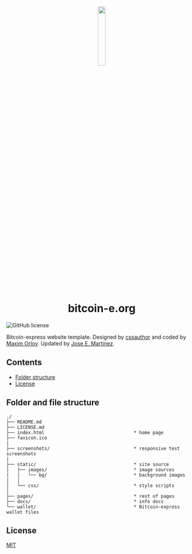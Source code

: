 <h1 align="center">
  <img width=20% src="https://bitcoin-e.org/css/img/Bitcoin-express.png">
  <br>
  bitcoin-e.org
  <br>
</h1>

![GitHub license](https://img.shields.io/badge/license-MIT-blue.svg)

Bitcoin-express website template. Designed by [cssauthor](http://www.cssauthor.com/) and coded by [Maxim Orlov](https://github.com/orlovmax). Updated by [Jose E. Martinez](https://github.com/jootse84).

## Contents
* [Folder structure](#folder-and-file-structure)
* [License](#license)

## Folder and file structure
```
./
├── README.md
├── LICENSE.md
├── index.html                                 * home page
├── favicon.ico
|
├── screenshots/                               * responsive test screenshots
|
├── static/                                    * site source
│   ├── images/                                * image sources
|   |   └── bg/                                * background images
|   │
│   └── css/                                   * style scripts
│
├── pages/                                     * rest of pages
├── docs/                                      * info docs
└── wallet/                                    * Bitcoin-express wallet files
```

## License
[MIT](https://raw.githubusercontent.com/bitcoin-express/bitcoin-e.org/master/LICENSE.md)
